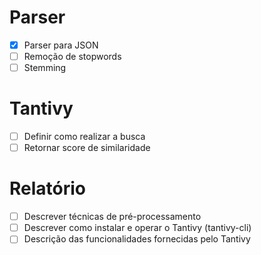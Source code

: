 # Parser
- [x] Parser para JSON
- [ ] Remoção de stopwords
- [ ] Stemming

# Tantivy
- [ ] Definir como realizar a busca
- [ ] Retornar score de similaridade

# Relatório
- [ ] Descrever técnicas de pré-processamento
- [ ] Descrever como instalar e operar o Tantivy (tantivy-cli)
- [ ] Descrição das funcionalidades fornecidas pelo Tantivy